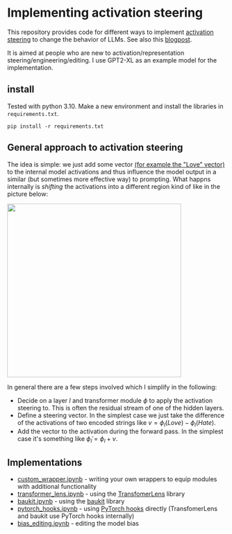# Implementing activation steering

This repository provides code for different ways to implement [activation steering](https://www.lesswrong.com/tag/activation-engineering) to change the behavior of LLMs. 
See also this [blogpost](https://www.lesswrong.com/posts/ndyngghzFY388Dnew/implementing-activation-steering).

It is aimed at people who are new to activation/representation steering/engineering/editing.
I use GPT2-XL as an example model for the implementation.

## install
Tested with python 3.10. 
Make a new environment and install the libraries in `requirements.txt`.
```
pip install -r requirements.txt
```

## General approach to activation steering

The idea is simple: we just add some vector [(for example the "Love" vector)](https://www.lesswrong.com/posts/5spBue2z2tw4JuDCx/steering-gpt-2-xl-by-adding-an-activation-vector) to the internal model activations and thus influence the model output in a similar (but sometimes more effective way) to prompting. 
What happns internally is _shifting_ the activations into a different region kind of like in the picture below:

<img src="https://github.com/user-attachments/assets/11042cec-3ca0-402b-982f-f7ec1d72e075" width="400">

In general there are a few steps involved which I simplify in the following:

* Decide on a layer $l$ and transformer module $\phi$ to apply the activation steering to. This is often the residual stream of one of the hidden layers.
* Define a steering vector. In the simplest case we just take the difference of the activations of two encoded strings like $v=\phi_l(Love)−\phi_l(Hate)$. 
* Add the vector to the activation during the forward pass. In the simplest case it's something like $\tilde{\phi}_l=\phi_l+v$.

## Implementations

* [custom_wrapper.ipynb](custom_wrapper.ipynb) - writing your own wrappers to equip modules with additional functionality
* [transformer_lens.ipynb](transformer_lens.ipynb) - using the [TransfomerLens](https://github.com/neelnanda-io/TransformerLens) library
* [baukit.ipynb](baukit.ipynb) - using the [baukit](https://github.com/davidbau/baukit) library
* [pytorch_hooks.ipynb](pytorch_hooks.ipynb) - using [PyTorch hooks](https://pytorch.org/docs/stable/generated/torch.nn.modules.module.register_module_forward_hook.html) directly (TransfomerLens and baukit use PyTorch hooks internally)
* [bias_editing.ipynb](bias_editing.ipynb) - editing the model bias
